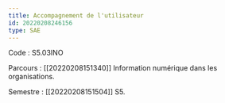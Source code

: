 ```yaml
---
title: Accompagnement de l'utilisateur
id: 20220208246156
type: SAE
---
```


Code : S5.03INO

Parcours : [[20220208151340]] Information numérique dans les organisations.

Semestre : [[20220208151504]] S5.
